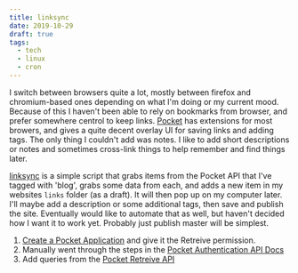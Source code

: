 ```yaml
---
title: linksync
date: 2019-10-29
draft: true
tags:
  - tech
  - linux
  - cron
---
```


I switch between browsers quite a lot, mostly between firefox and chromium-based ones depending on what I'm doing or my current mood. Because of this I haven't been able to rely on bookmarks from browser, and prefer somewhere centrol to keep links. [Pocket](https://getpocket.com/) has extensions for most browers, and gives a quite decent overlay UI for saving links and adding tags. The only thing I couldn't add was notes. I like to add short descriptions or notes and sometimes cross-link things to help remember and find things later.

[linksync]() is a simple script that grabs items from the Pocket API that I've tagged with 'blog', grabs some data from each, and adds a new item in my websites `links` folder (as a draft). It will then pop up on my computer later. I'll maybe add a description or some additional tags, then save and publish the site. Eventually would like to automate that as well, but haven't decided how I want it to work yet. Probably just publish master will be simplest.

1. [Create a Pocket Application](https://getpocket.com/developer/apps/new) and give it the Retreive permission.
2. Manually went through the steps in the [Pocket Authentication API Docs](https://getpocket.com/developer/docs/authentication)
3. Add queries from the [Pocket Retreive API](https://getpocket.com/developer/docs/v3/retrieve)

